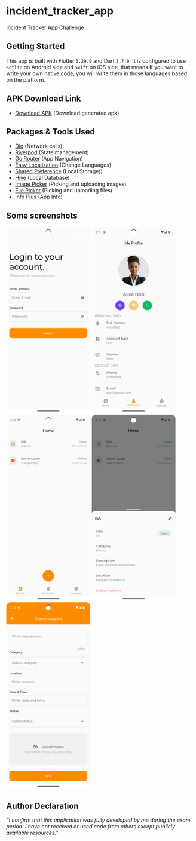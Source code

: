 # incident_tracker_app

Incident Tracker App Challenge

## Getting Started

This app is built with Flutter `3.29.0` and Dart `3.7.0`.
It is configured to use `Kotlin` on Android side and `Swift` on iOS side, that means If you want to
write your own native code, you will write them in those languages based on the platform.

## APK Download Link

* [Download APK](https://drive.google.com/file/d/your-apk-id/view) (Download generated apk)

## Packages & Tools Used

* [Dio](https://pub.dev/packages/dio/versions/5.5.0+1) (Network calls)
* [Riverpod](https://pub.dev/packages/flutter_riverpod) (State management)
* [Go Router](https://pub.dev/packages/go_router/versions/14.2.1) (App Navigation)
* [Easy Localization](https://pub.dev/packages/easy_localization/versions/3.0.7) (Change Languages)
* [Shared Preference](https://pub.dev/packages/shared_preferences) (Local Storage))
* [Hive](https://pub.dev/packages/hive/versions/2.2.3) (Local Database)
* [Image Picker](https://pub.dev/packages/image_picker/versions/1.0.8) (Picking and uploading
  images)
* [File Picker](https://pub.dev/packages/file_picker/versions/8.0.0+1) (Picking and uploading files)
* [Info Plus](https://pub.dev/packages/package_info_plus/versions/8.0.2) (App Info)

## Some screenshots

<img src="https://github.com/mucyorene/incidentTrackerApp/blob/main/assets/screenshoots/login_page.png" height="500" alt="Login page screen">
<img src="https://github.com/mucyorene/incidentTrackerApp/blob/main/assets/screenshoots/profile_page.png" height="500" alt="User profile screen">
<img src="https://github.com/mucyorene/incidentTrackerApp/blob/main/assets/screenshoots/home_page.png" height="500" alt="Home page screen">
<img src="https://github.com/mucyorene/incidentTrackerApp/blob/main/assets/screenshoots/home_page_with_details.png" height="500" alt="Home page with detailed incident">
<img src="https://github.com/mucyorene/incidentTrackerApp/blob/main/assets/screenshoots/new_incident_screen.png" height="500" alt="New incident screen">


## Author Declaration

_“I confirm that this application was fully developed by me during the exam period. I have
not received or used code from others except publicly available resources."_